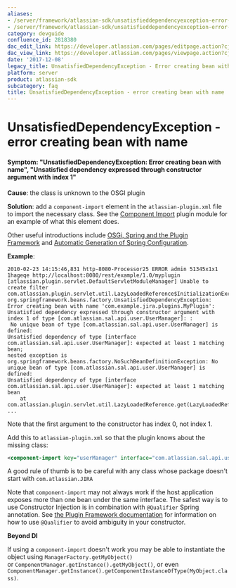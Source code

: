 ```yaml
---
aliases:
- /server/framework/atlassian-sdk/unsatisfieddependencyexception-error-creating-bean-with-name-2818380.html
- /server/framework/atlassian-sdk/unsatisfieddependencyexception-error-creating-bean-with-name-2818380.md
category: devguide
confluence_id: 2818380
dac_edit_link: https://developer.atlassian.com/pages/editpage.action?cjm=wozere&pageId=2818380
dac_view_link: https://developer.atlassian.com/pages/viewpage.action?cjm=wozere&pageId=2818380
date: '2017-12-08'
legacy_title: UnsatisfiedDependencyException - Error creating bean with name
platform: server
product: atlassian-sdk
subcategory: faq
title: UnsatisfiedDependencyException - error creating bean with name
---
```

# UnsatisfiedDependencyException - error creating bean with name

#### Symptom: "UnsatisfiedDependencyException: Error creating bean with name", "Unsatisfied dependency expressed through constructor argument with index 1"

**Cause**: the class is unknown to the OSGI plugin

**Solution**: add a `component-import` element in the `atlassian-plugin.xml` file to import the necessary class. See the <a href="http://confluence.atlassian.com/display/PLUGINFRAMEWORK/Component+Import+Plugin+Module" class="external-link">Component Import</a> plugin module for an example of what this element does.

Other useful introductions include [OSGi, Spring and the Plugin Framework](/server/framework/atlassian-sdk/osgi-spring-and-the-plugin-framework) and [Automatic Generation of Spring Configuration](/server/framework/atlassian-sdk/automatic-generation-of-spring-configuration).

**Example**:

``` text
2010-02-23 14:15:46,831 http-8080-Processor25 ERROR admin 51345x1x1 1hageqe http://localhost:8080/rest/example/1.0/myplugin 
[atlassian.plugin.servlet.DefaultServletModuleManager] Unable to create filter
com.atlassian.plugin.servlet.util.LazyLoadedReference$InitializationException: 
org.springframework.beans.factory.UnsatisfiedDependencyException: Error creating bean with name 'com.example.jira.plugins.MyPlugin': 
Unsatisfied dependency expressed through constructor argument with index 1 of type [com.atlassian.sal.api.user.UserManager]: :
 No unique bean of type [com.atlassian.sal.api.user.UserManager] is defined: 
Unsatisfied dependency of type [interface com.atlassian.sal.api.user.UserManager]: expected at least 1 matching bean; 
nested exception is org.springframework.beans.factory.NoSuchBeanDefinitionException: No unique bean of type [com.atlassian.sal.api.user.UserManager] is defined: 
Unsatisfied dependency of type [interface com.atlassian.sal.api.user.UserManager]: expected at least 1 matching bean
    at com.atlassian.plugin.servlet.util.LazyLoadedReference.get(LazyLoadedReference.java:94)
...
```

Note that the first argument to the constructor has index 0, not index 1.

Add this to `atlassian-plugin.xml` so that the plugin knows about the missing class:

``` xml
<component-import key="userManager" interface="com.atlassian.sal.api.user.UserManager"/>
```

A good rule of thumb is to be careful with any class whose package doesn't start with `com.atlassian.JIRA`

Note that `component-import` may not always work if the host application exposes more than one bean under the same interface. The safest way is to use Constructor Injection is in combination with `@Qualifier` Spring annotation. See [the Plugin Framework documentation](https://developer.atlassian.com/display/DOCS/Converting+from+Version+1+to+Version+2+%28OSGi%29+Plugins#ConvertingfromVersion1toVersion2%28OSGi%29Plugins-3.1SpecifyqualifiersonambiguousSpringdependencies) for information on how to use `@Qualifier` to avoid ambiguity in your constructor.

**Beyond DI**

If using a `component-import` doesn't work you may be able to instantiate the object using `ManagerFactory.getMyObject()`  
or `ComponentManager.getInstance().getMyObject()`, or even `ComponentManager.getInstance().getComponentInstanceOfType(MyObject.class)`.




























































































































































































































































































































































































